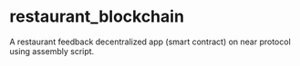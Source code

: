 # restaurant_blockchain
A restaurant feedback decentralized app (smart contract) on near protocol using assembly script.
